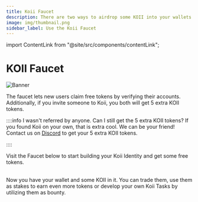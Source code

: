```yaml
---
title: Koii Faucet
description: There are two ways to airdrop some KOII into your wallets.
image: img/thumbnail.png
sidebar_label: Use the Koii Faucet
---
```


import ContentLink from "@site/src/components/contentLink";

# KOII Faucet

![Banner](/docs/img/Koii%20Faucet.svg)

The faucet lets new users claim free tokens by verifying their accounts.
Additionally, if you invite someone to Koii, you both will get 5 extra KOII tokens.

::::info I wasn't referred by anyone. Can I still get the 5 extra KOII tokens?
If you found Koii on your own, that is extra cool. We can be your friend! Contact us on [Discord](https://discord.com/invite/koii-network) to get your 5 extra KOII tokens.

::::

Visit the Faucet below to start building your Koii Identity and get some free tokens.

<ContentLink title="Faucet | Koii" link="https://faucet.koii.live/" imageLink="https://faucet.koii.live/favicon.ico" />

<br />
Now you have your wallet and some KOII in it. You can trade them, use them as stakes to earn even more tokens or develop your own Koii Tasks by utilizing them as bounty.
